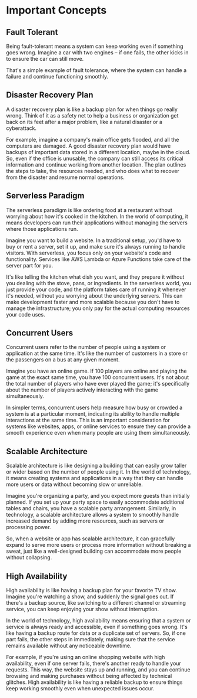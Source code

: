 # Important Concepts

## Fault Tolerant

Being fault-tolerant means a system can keep working even if something goes wrong. Imagine a car with two engines – if one fails, the other kicks in to ensure the car can still move.

That's a simple example of fault tolerance, where the system can handle a failure and continue functioning smoothly.

## Disaster Recovery Plan

A disaster recovery plan is like a backup plan for when things go really wrong. Think of it as a safety net to help a business or organization get back on its feet after a major problem, like a natural disaster or a cyberattack.

For example, imagine a company's main office gets flooded, and all the computers are damaged. A good disaster recovery plan would have backups of important data stored in a different location, maybe in the cloud. So, even if the office is unusable, the company can still access its critical information and continue working from another location. The plan outlines the steps to take, the resources needed, and who does what to recover from the disaster and resume normal operations.

## Serverless Paradigm

The serverless paradigm is like ordering food at a restaurant without worrying about how it's cooked in the kitchen. In the world of computing, it means developers can run their applications without managing the servers where those applications run.

Imagine you want to build a website. In a traditional setup, you'd have to buy or rent a server, set it up, and make sure it's always running to handle visitors. With serverless, you focus only on your website's code and functionality. Services like AWS Lambda or Azure Functions take care of the server part for you.

It's like telling the kitchen what dish you want, and they prepare it without you dealing with the stove, pans, or ingredients. In the serverless world, you just provide your code, and the platform takes care of running it whenever it's needed, without you worrying about the underlying servers. This can make development faster and more scalable because you don't have to manage the infrastructure; you only pay for the actual computing resources your code uses.

## Concurrent Users

Concurrent users refer to the number of people using a system or application at the same time. It's like the number of customers in a store or the passengers on a bus at any given moment.

Imagine you have an online game. If 100 players are online and playing the game at the exact same time, you have 100 concurrent users. It's not about the total number of players who have ever played the game; it's specifically about the number of players actively interacting with the game simultaneously.

In simpler terms, concurrent users help measure how busy or crowded a system is at a particular moment, indicating its ability to handle multiple interactions at the same time. This is an important consideration for systems like websites, apps, or online services to ensure they can provide a smooth experience even when many people are using them simultaneously.

## Scalable Architecture

Scalable architecture is like designing a building that can easily grow taller or wider based on the number of people using it. In the world of technology, it means creating systems and applications in a way that they can handle more users or data without becoming slow or unreliable.

Imagine you're organizing a party, and you expect more guests than initially planned. If you set up your party space to easily accommodate additional tables and chairs, you have a scalable party arrangement. Similarly, in technology, a scalable architecture allows a system to smoothly handle increased demand by adding more resources, such as servers or processing power.

So, when a website or app has scalable architecture, it can gracefully expand to serve more users or process more information without breaking a sweat, just like a well-designed building can accommodate more people without collapsing.

## High Availability

High availability is like having a backup plan for your favorite TV show. Imagine you're watching a show, and suddenly the signal goes out. If there's a backup source, like switching to a different channel or streaming service, you can keep enjoying your show without interruption.

In the world of technology, high availability means ensuring that a system or service is always ready and accessible, even if something goes wrong. It's like having a backup route for data or a duplicate set of servers. So, if one part fails, the other steps in immediately, making sure that the service remains available without any noticeable downtime.

For example, if you're using an online shopping website with high availability, even if one server fails, there's another ready to handle your requests. This way, the website stays up and running, and you can continue browsing and making purchases without being affected by technical glitches. High availability is like having a reliable backup to ensure things keep working smoothly even when unexpected issues occur.
